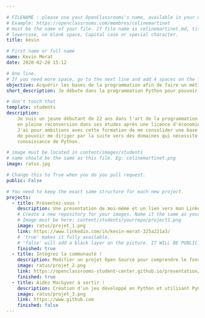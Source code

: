 ```yaml
---

# FILENAME : please use your OpenClassrooms's name, available in your url.
# Example: https://openclassrooms.com/membres/celinemartinet
# must be the name of your file. If file name is celinemartinet.md, title is celinemartinet.
# lowercase, no blank space, Capital case or special character.
title: kevin

# First name or full name
name: Kevin Merat
date: 2020-02-28 15:12

# One line.
# If you need more space, go to the next line and add 4 spaces on the left, as in 'description'.
objective: Acquérir les bases de la programmation afin de faire un métier qui me passionne.
short_description: Je débute dans la programmation Python pour pouvoir travailler plus tard dans le Machine Learning ou l'IA.

# don't touch that
template: students
description:
    Je suis un jeune débutant de 22 ans dans l'art de la programmation qui est
    en pleine reconversion dans ses études après une licence d'économie.
    J'ai pour ambitions avec cette formation de me consolider une base solide afin
    de pouvoir me diriger par la suite vers des domaines qui nécessite une bonne
    connaissance de Python.

# image must be located in content/images/students
# name should be the same as this file. Eg: celinemartinet.png
image: ratus.jpg

# Change this to True when you do you pull request.
public: False

# You need to keep the exact same structure for each new project.
projects:
  - title: Présentez-vous !
    description: Une présentation de moi-même et un lien vers mon LinkedIn.
    # Create a new repository for your images. Name it the same as your nickname and profile picture.
    # Image must be here: content/students/yourrepo/project1.png
    image: ratus/projet_1.png
    link: https://www.linkedin.com/in/kevin-merat-325a221a3/
    # 'true' makes it fully available.
    # 'false' will add a black layer on the picture. IT WILL BE PUBLIC!
    finished: true
  - title: Intégrez la communauté !
    description: Modifier un projet Open Source pour comprendre le fonctionnement de Git, de Github et des pull requests. 
    image: ratus/projet_2.png
    link: https://openclassrooms-student-center.github.io/presentation/students/ratus.html
    finished: true
  - title: Aidez MacGyver à sortir !
    description: Création d’un jeu développé en Python et utilisant PyGame.
    image: ratus/projet_3.png
    link: https://www.github.com
    finished: false
---
```

